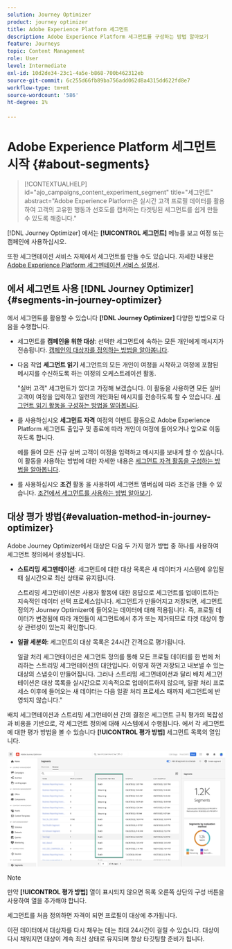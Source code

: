 ```yaml
---
solution: Journey Optimizer
product: journey optimizer
title: Adobe Experience Platform 세그먼트
description: Adobe Experience Platform 세그먼트를 구성하는 방법 알아보기
feature: Journeys
topic: Content Management
role: User
level: Intermediate
exl-id: 10d2de34-23c1-4a5e-b868-700b462312eb
source-git-commit: 6c255d66fb89ba756add062d8a4315dd622fd8e7
workflow-type: tm+mt
source-wordcount: '586'
ht-degree: 1%

---
```


# Adobe Experience Platform 세그먼트 시작 {#about-segments}

>[!CONTEXTUALHELP]
>id="ajo_campaigns_content_experiment_segment"
>title="세그먼트"
>abstract="Adobe Experience Platform은 실시간 고객 프로필 데이터를 활용하여 고객의 고유한 행동과 선호도를 캡처하는 타겟팅된 세그먼트를 쉽게 만들 수 있도록 해줍니다."

[!DNL Journey Optimizer]  에서는 **[!UICONTROL 세그먼트]** 메뉴를 보고 여정 또는 캠페인에 사용하십시오.

또한 세그먼테이션 서비스 자체에서 세그먼트를 만들 수도 있습니다. 자세한 내용은 [Adobe Experience Platform 세그멘테이션 서비스 설명서](https://experienceleague.adobe.com/docs/experience-platform/segmentation/home.html).

## 에서 세그먼트 사용 [!DNL Journey Optimizer] {#segments-in-journey-optimizer}

에서 세그먼트를 활용할 수 있습니다 **[!DNL Journey Optimizer]** 다양한 방법으로 다음을 수행합니다.

* 세그먼트를 **캠페인을 위한 대상**: 선택한 세그먼트에 속하는 모든 개인에게 메시지가 전송됩니다. [캠페인의 대상자를 정의하는 방법을 알아봅니다](../campaigns/create-campaign.md#define-the-audience-audience).

* 다음 작업 **세그먼트 읽기** 세그먼트의 모든 개인이 여정을 시작하고 여정에 포함된 메시지를 수신하도록 하는 여정의 오케스트레이션 활동.

   &quot;실버 고객&quot; 세그먼트가 있다고 가정해 보겠습니다. 이 활동을 사용하면 모든 실버 고객이 여정을 입력하고 일련의 개인화된 메시지를 전송하도록 할 수 있습니다. [세그먼트 읽기 활동을 구성하는 방법을 알아봅니다](../building-journeys/read-segment.md#configuring-segment-trigger-activity).

* 를 사용하십시오 **세그먼트 자격** 여정의 이벤트 활동으로 Adobe Experience Platform 세그먼트 출입구 및 종료에 따라 개인이 여정에 들어오거나 앞으로 이동하도록 합니다.

   예를 들어 모든 신규 실버 고객이 여정을 입력하고 메시지를 보내게 할 수 있습니다. 이 활동을 사용하는 방법에 대한 자세한 내용은 [세그먼트 자격 활동을 구성하는 방법을 알아봅니다](../building-journeys/segment-qualification-events.md).

* 를 사용하십시오 **조건** 활동 을 사용하여 세그먼트 멤버십에 따라 조건을 만들 수 있습니다. [조건에서 세그먼트를 사용하는 방법 알아보기](../building-journeys/condition-activity.md#using-a-segment).

## 대상 평가 방법{#evaluation-method-in-journey-optimizer}

Adobe Journey Optimizer에서 대상은 다음 두 가지 평가 방법 중 하나를 사용하여 세그먼트 정의에서 생성됩니다.

* **스트리밍 세그멘테이션**: 세그먼트에 대한 대상 목록은 새 데이터가 시스템에 유입될 때 실시간으로 최신 상태로 유지됩니다.

   스트리밍 세그먼테이션은 사용자 활동에 대한 응답으로 세그먼트를 업데이트하는 지속적인 데이터 선택 프로세스입니다. 세그먼트가 만들어지고 저장되면, 세그먼트 정의가 Journey Optimizer에 들어오는 데이터에 대해 적용됩니다. 즉, 프로필 데이터가 변경됨에 따라 개인들이 세그먼트에서 추가 또는 제거되므로 타겟 대상이 항상 관련성이 있는지 확인합니다.

* **일괄 세분화**: 세그먼트의 대상 목록은 24시간 간격으로 평가됩니다.

   일괄 처리 세그먼테이션은 세그먼트 정의를 통해 모든 프로필 데이터를 한 번에 처리하는 스트리밍 세그먼테이션의 대안입니다. 이렇게 하면 저장되고 내보낼 수 있는 대상의 스냅숏이 만들어집니다. 그러나 스트리밍 세그먼테이션과 달리 배치 세그먼테이션은 대상 목록을 실시간으로 지속적으로 업데이트하지 않으며, 일괄 처리 프로세스 이후에 들어오는 새 데이터는 다음 일괄 처리 프로세스 때까지 세그먼트에 반영되지 않습니다.&quot;

배치 세그먼테이션과 스트리밍 세그먼테이션 간의 결정은 세그먼트 규칙 평가의 복잡성과 비용을 기반으로, 각 세그먼트 정의에 대해 시스템에서 수행됩니다. 에서 각 세그먼트에 대한 평가 방법을 볼 수 있습니다 **[!UICONTROL 평가 방법]** 세그먼트 목록의 열입니다.

![](assets/evaluation-method.png)

>[!NOTE]
>
>만약 **[!UICONTROL 평가 방법]** 열이 표시되지 않으면 목록 오른쪽 상단의 구성 버튼을 사용하여 열을 추가해야 합니다.

세그먼트를 처음 정의하면 자격이 되면 프로필이 대상에 추가됩니다.

이전 데이터에서 대상자를 다시 채우는 데는 최대 24시간이 걸릴 수 있습니다. 대상이 다시 채워지면 대상이 계속 최신 상태로 유지되며 항상 타깃팅할 준비가 됩니다.
